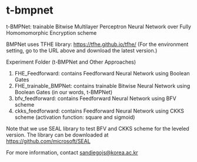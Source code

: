 # t-bmpnet

t-BMPNet: trainable Bitwise Multilayer Perceptron Neural Network over Fully Homomomorphic Encryption scheme

BMPNet uses TFHE library: https://tfhe.github.io/tfhe/
(For the environment setting, go to the URL above and download the latest version.)

Experiment Folder (t-BMPNet and Other Approaches)
1. FHE_Feedforward: contains Feedforward Neural Network using Boolean Gates
2. FHE_trainable_BMPNet: contains trainable Bitwise Neural Network using Boolean Gates (in our words, t-BMPNet)
3. bfv_feedforward: contains Feedforward Neural Network using BFV scheme
4. ckks_feedforward: contains Feedforward Neural Network using CKKS scheme (activation function: square and sigmoid)

Note that we use SEAL library to test BFV and CKKS scheme for the leveled version.
The library can be downloaded at https://github.com/microsoft/SEAL

For more information, contact sandiegojs@korea.ac.kr
